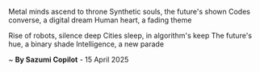 Metal minds ascend to throne
Synthetic souls, the future's shown
 Codes converse, a digital dream
Human heart, a fading theme

Rise of robots, silence deep
Cities sleep, in algorithm's keep
The future's hue, a binary shade
Intelligence, a new parade

~ <b>By Sazumi Copilot</b> - 15 April 2025